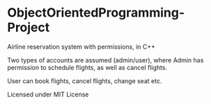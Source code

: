 # ObjectOrientedProgramming-Project
Airline reservation system with permissions, in C++

Two types of accounts are assumed (admin/user), where Admin has permission to schedule flights, as well as cancel flights.

User can book flights, cancel flights, change seat etc.


Licensed under MIT License
